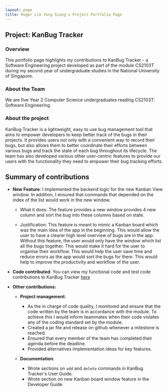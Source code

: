 ```yaml
---
layout: page
title: Roger Lim Yong Siang's Project Portfolio Page
---
```



## Project: KanBug Tracker

### Overview

This portfolio page highlights my contributions to KanBug Tracker - a Software Engineering project developed as part of the module CS2103T during my second year of undergraduate studies in the National University of Singapore. 

### About the Team

We are five Year 2 Computer Science undergraduates reading CS2103T: Software Engineering. 

### About the project

KanBug Tracker is a lightweight, easy to use bug management tool that aims to empower developers to keep better track of the bugs in their projects. It provides users not only with a convenient way to record their bugs, but also allows them to better coordinate their efforts between various bugs and track the state of each bug throughout its lifecycle. The team has also developed various other user-centric features to provide our users with the functionality they need to empower their bug tracking efforts. 

## Summary of contributions

* **New Feature**: I implemented the backend logic for the new Kanban View window. In addition, I ensured that commands that depended on the index of the list would work in the new window.

    * What it does: The feature provides a new window provides 4 new column and sort the bug into these columns based on state.

    * Justification: This feature is meant to mimic a Kanban board which was the main idea of the app in the beginning. This would allow the user to have a clearer high level overview of bugs are in the app. Without this feature, the user would only have the window which list all the bugs together. This would make it hard for the user to organise their workflow. This would help the user save time and reduce errors as the app would sort the bugs for them. This would help to improve the productivity and workflow of the user.

* **Code contributed**: You can view my functional code and test code contributions to KanBug Tracker [here](https://nus-cs2103-ay2021s1.github.io/tp-dashboard/#breakdown=true&search=rogerlys&sort=groupTitle&sortWithin=title&since=2020-08-14&timeframe=commit&mergegroup=&groupSelect=groupByRepos&checkedFileTypes=docs~functional-code~test-code~other)

* **Other contributions:**
    * **Project management**:
        * As the in charge of code quality, I monitored and ensure that the code written by the team is in accordance with the module. To achieve this I would inform teammates when their code violates any of the coding standard set by the module.
        * Created a jar file and release on github whenever a milestone is reached.
        * Ensured that every member of the team has completed their agenda before the deadline. 
        * Provided alternatives implementation ideas for key features.
    
    * **Documentation**:
        * Wrote sections on `add` and `delete` commands in KanBug Tracker's User Guide.
        * Wrote section on new Kanban board window feature in the Developer Guide.

  
  
